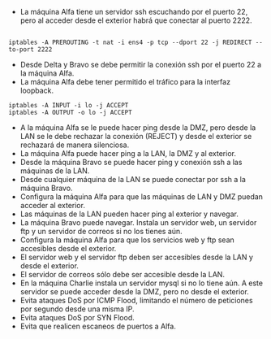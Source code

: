 - La máquina Alfa tiene un servidor ssh escuchando por el puerto 22, pero al acceder desde el exterior habrá que conectar al puerto 2222.


```

iptables -A PREROUTING -t nat -i ens4 -p tcp --dport 22 -j REDIRECT --to-port 2222
```


- Desde Delta y Bravo se debe permitir la conexión ssh por el puerto 22 a la máquina Alfa.
- La máquina Alfa debe tener permitido el tráfico para la interfaz loopback.

```
iptables -A INPUT -i lo -j ACCEPT
iptables -A OUTPUT -o lo -j ACCEPT
```
- A la máquina Alfa se le puede hacer ping desde la DMZ, pero desde la LAN se le debe rechazar la conexión (REJECT) y desde el exterior se rechazará de manera silenciosa.
- La máquina Alfa puede hacer ping a la LAN, la DMZ y al exterior.
- Desde la máquina Bravo se puede hacer ping y conexión ssh a las máquinas de la LAN.
- Desde cualquier máquina de la LAN se puede conectar por ssh a la máquina Bravo.
- Configura la máquina Alfa para que las máquinas de LAN y DMZ puedan acceder al exterior.
- Las máquinas de la LAN pueden hacer ping al exterior y navegar.
- La máquina Bravo puede navegar. Instala un servidor web, un servidor ftp y un servidor de correos si no los tienes aún.
- Configura la máquina Alfa para que los servicios web y ftp sean accesibles desde el exterior.
- El servidor web y el servidor ftp deben ser accesibles desde la LAN y desde el exterior.
- El servidor de correos sólo debe ser accesible desde la LAN.
- En la máquina Charlie instala un servidor mysql si no lo tiene aún. A este servidor se puede acceder desde la DMZ, pero no desde el exterior.
- Evita ataques DoS por ICMP Flood, limitando el número de peticiones por segundo desde una misma IP.
- Evita ataques DoS por SYN Flood.
- Evita que realicen escaneos de puertos a Alfa.
